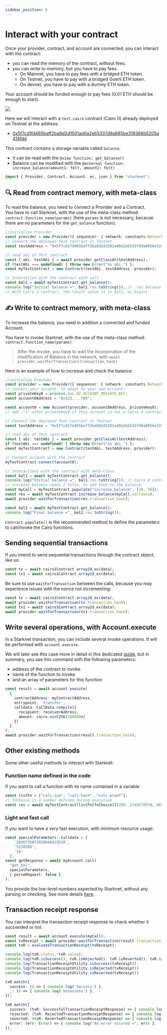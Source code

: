 ```yaml
---
sidebar_position: 6
---
```


# Interact with your contract

Once your provider, contract, and account are connected, you can interact with the contract:

- you can read the memory of the contract, without fees.
- you can write to memory, but you have to pay fees.
  - On Mainnet, you have to pay fees with a bridged ETH token.
  - On Testnet, you have to pay with a bridged Goerli ETH token.
  - On devnet, you have to pay with a dummy ETH token.

Your account should be funded enough to pay fees (0.01 ETH should be enough to start).

![](./pictures/Interact_contract.png)

Here we will interact with a `test.cairo` contract (Cairo 0) already deployed on Testnet at the address:

- [0x5f7cd1fd465baff2ba9d2d1501ad0a2eb5337d9a885be319366b5205a414fdd](https://testnet.starkscan.co/contract/0x5f7cd1fd465baff2ba9d2d1501ad0a2eb5337d9a885be319366b5205a414fdd#read-contract)

This contract contains a storage variable called `balance`.

- It can be read with the `@view function: get_balance()`
- Balance can be modified with the `@external function: increase_balance(amount1: felt, amount2: felt)`

```typescript
import { Provider, Contract, Account, ec, json } from "starknet";
```

## 🔍 Read from contract memory, with meta-class

To read the balance, you need to connect a Provider and a Contract.  
You have to call Starknet, with the use of the meta-class method: `contract.function_name(params)` (here `params` is not necessary, because there are no parameters for the `get_balance` function).

```typescript
//initialize Provider
const provider = new Provider({ sequencer: { network: constants.NetworkName.SN_GOERLI } });
// Connect the deployed Test contract in Testnet
const testAddress = "0x5f7cd1fd465baff2ba9d2d1501ad0a2eb5337d9a885be319366b5205a414fdd";

// read abi of Test contract
const { abi: testAbi } = await provider.getClassAt(testAddress);
if (testAbi === undefined) { throw new Error("no abi.") };
const myTestContract = new Contract(testAbi, testAddress, provider);

// Interaction with the contract with call
const bal1 = await myTestContract.get_balance();
console.log("Initial balance =", bal1.res.toString()); // .res because the return value is called 'res' in the Cairo 0 contract.
// With Cairo 1 contract, the result value is in bal1, as bigint.
```

## ✍️ Write to contract memory, with meta-class

To increase the balance, you need in addition a connected and funded Account.

You have to invoke Starknet, with the use of the meta-class method: `contract.function_name(params)`

> After the invoke, you have to wait the incorporation of the modification of Balance in the network, with `await provider.waitForTransaction(transaction_hash)`

Here is an example of how to increase and check the balance:

```typescript
//initialize Provider
const provider = new Provider({ sequencer: { network: constants.NetworkName.SN_GOERLI } });
// connect your account. To adapt to your own account:
const privateKey0 = process.env.OZ_ACCOUNT_PRIVATE_KEY;
const account0Address = "0x123....789";

const account0 = new Account(provider, account0Address, privateKey0);
// add ,"1" after privateKey0 if this account is not a Cairo 0 contract

// Connect the deployed Test contract in Testnet
const testAddress = "0x5f7cd1fd465baff2ba9d2d1501ad0a2eb5337d9a885be319366b5205a414fdd";

// read abi of Test contract
const { abi: testAbi } = await provider.getClassAt(testAddress);
if (testAbi === undefined) { throw new Error("no abi.") };
const myTestContract = new Contract(testAbi, testAddress, provider);

// Connect account with the contract
myTestContract.connect(account0);

// Interactions with the contract with meta-class
const bal1 = await myTestContract.get_balance();
console.log("Initial balance =", bal1.res.toString()); // Cairo 0 contract
// increase_balance needs 2 felts, to add them to the balance.
const myCall = myTestContract.populate("increase_balance", [10, 30]);
const res = await myTestContract.increase_balance(myCall.calldata);
await provider.waitForTransaction(res.transaction_hash);

const bal2 = await myTestContract.get_balance();
console.log("Final balance =", bal2.res.toString());
```

`Contract.populate()` is the recommended method to define the parameters to call/invoke the Cairo functions.

## Sending sequential transactions

If you intend to send sequential transactions through the contract object, like so:

```typescript
const tx = await cairo1Contract.array2d_ex(data);
const tx1 = await cairo1Contract.array2d_ex(data);
```

Be sure to use `waitForTransaction` between the calls, because you may experience issues with the nonce not incrementing:

```typescript
const tx = await cairo1Contract.array2d_ex(data);
await provider.waitForTransaction(tx.transaction_hash);
const tx1 = await cairo1Contract.array2d_ex(data);
await provider.waitForTransaction(tx1.transaction_hash);
```

## Write several operations, with Account.execute

In a Starknet transaction, you can include several invoke operations. It will be performed with `account.execute`.

We will later see this case more in detail in this dedicated [guide](multiCall.md), but in summary, you use this command with the following parameters:

- address of the contract to invoke
- name of the function to invoke
- and an array of parameters for this function

```typescript
const result = await account.execute(
  {
    contractAddress: myContractAddress,
    entrypoint: 'transfer',
    calldata: CallData.compile({
      recipient: receiverAddress,
      amount: cairo.uint256(100000n)
    })
  }
);
await provider.waitForTransaction(result.transaction_hash);
```

## Other existing methods

Some other useful methods to interact with Starknet:

### Function name defined in the code

If you want to call a function with its name contained in a variable:

```typescript
const listFn = ["calc-sum", "calc-hash", "calc-proof"];
// fnChoice is a number defined during execution
const res = await myTestContract[listFn[fnChoice]](200, 234567897n, 865423);
```

### Light and fast call

If you want to have a very fast execution, with minimum resource usage:

```typescript
const specialParameters: Calldata = [
    '2036735872918048433518',
    '5130580',
    '18'
  ];
const getResponse = await myAccount.call(
  "get_bal",
  specialParameters,
  { parseRequest: false }
);
```

You provide the low-level numbers expected by Starknet, without any parsing or checking. See more details [here](define_call_message.md#parse-configuration).

## Transaction receipt response

You can interpret the transaction receipt response to check whether it succeeded or not.

```typescript
const result = await account.execute(myCall);
const txReceipt = await provider.waitForTransaction(result.transaction_hash);
const txR = evaluateTransactionReceipt(txReceipt);

console.log(txR.status, txR.value);
console.log(txR.isSuccess(), txR.isRejected(), txR.isReverted(), txR.isError());
console.log(TransactionReceiptUtility.isSuccess(txReceipt))
console.log(TransactionReceiptUtility.isRejected(txReceipt))
console.log(TransactionReceiptUtility.isReverted(txReceipt))

txR.match({
  success: () => { console.log('Success') },
  _: () => { console.log('Unsuccess') },
});

txR.match({
  success: (txR: SuccessfulTransactionReceiptResponse) => { console.log("Success =", txR) },
  rejected: (txR: RejectedTransactionReceiptResponse) => { console.log("Rejected =", txR) },
  reverted: (txR: RevertedTransactionReceiptResponse) => { console.log("Reverted =", txR) },
  error: (err: Error) => { console.log("An error occured =", err) },
});
```
